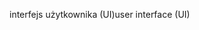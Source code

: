 <span data-ttu-id="a089e-101">interfejs użytkownika (UI)</span><span class="sxs-lookup"><span data-stu-id="a089e-101">user interface (UI)</span></span>